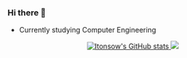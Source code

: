 ### Hi there 👋
- Currently studying Computer Engineering

<div align="center">  
  <a href="https://github.com/Itonsow">
  <img src="https://github-readme-stats.vercel.app/api?username=Itonsow&show_icons=true&count_private=true&hide_border=true&title_color=8b9dc3&icon_color=666666&text_color=8b9dc3&bg_color=2c2f33" alt="Itonsow's GitHub stats" /> 
  <img src="https://github-readme-stats.vercel.app/api/top-langs/?username=Itonsow&layout=compact&hide_border=true&title_color=092c86&text_color=8b9dc3&bg_color=2c2f33" />
</div>
